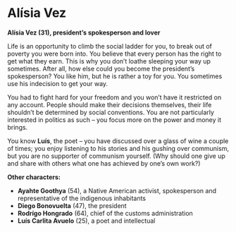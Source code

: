 # Alísia Vez

__Alísia Vez (31), president’s spokesperson and lover__

Life is an opportunity to climb the social ladder for you, to break out of poverty you were born into. You believe that every person has the right to get what they earn. This is why you don’t loathe sleeping your way up sometimes. After all, how else could you become the president’s spokesperson? You like him, but he is rather a toy for you. You sometimes use his indecision to get your way.

You had to fight hard for your freedom and you won’t have it restricted on any account. People should make their decisions themselves, their life shouldn’t be determined by social conventions. You are not particularly interested in politics as such – you focus more on the power and money it brings.

You know __Luís__, the poet – you have discussed over a glass of wine a couple of times; you enjoy listening to his stories and his gushing over communism, but you are no supporter of communism yourself. (Why should one give up and share with others what one has achieved by one’s own work?)

<!-- novy sloupec -->

__Other characters:__

- __Ayahte Goothya__ (54), a Native American activist, spokesperson and representative of the indigenous inhabitants
- __Diego Bonovuelta__ (47), the president
- __Rodrígo Hongrado__ (64), chief of the customs administration
- __Luís Carlita Avuelo__ (25), a poet and intellectual
